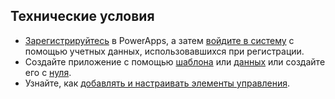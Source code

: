 ## <a name="prerequisites"></a>Технические условия
* [Зарегистрируйтесь](../maker/signup-for-powerapps.md) в PowerApps, а затем [войдите в систему](https://web.powerapps.com/?utm_source=padocs&utm_medium=linkinadoc&utm_campaign=referralsfromdoc) с помощью учетных данных, использовавшихся при регистрации.
* Создайте приложение с помощью [шаблона](../maker/canvas-apps/get-started-test-drive.md) или [данных](../maker/canvas-apps/get-started-create-from-data.md) или создайте его с [нуля](../maker/canvas-apps/get-started-create-from-blank.md).
* Узнайте, как [добавлять и настраивать элементы управления](../maker/canvas-apps/add-configure-controls.md).
